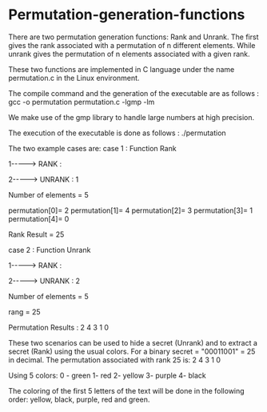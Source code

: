 # Permutation-generation-functions
There are two permutation generation functions: Rank and Unrank. The first gives the rank associated with a permutation of n different elements. While unrank gives the permutation of n elements associated with a given rank.

These two functions are implemented in C language under the name permutation.c in the Linux environment.

The compile command and the generation of the executable are as follows : gcc -o permutation permutation.c -lgmp -lm

We make use of the gmp library to handle large numbers at high precision.

The execution of the executable is done as follows : ./permutation

The two example cases are:
case 1 : Function Rank

1-----> RANK : 

2-----> UNRANK : 1

Number of elements = 5

permutation[0]= 2
permutation[1]= 4
permutation[2]= 3
permutation[3]= 1
permutation[4]= 0

Rank Result = 25

case 2 : Function Unrank

1-----> RANK : 

2-----> UNRANK : 2

Number of elements = 5

rang = 25

Permutation Results : 2  4  3  1  0 

These two scenarios can be used to hide a secret (Unrank) and to extract a secret (Rank) using the usual colors.
‭For a binary secret = "00011001"‬ = 25 in decimal. The permutation associated with rank 25 is: 2  4  3  1  0 

Using 5 colors:
0 - green
1- red
2- yellow
3- purple
4- black

The coloring of the first 5 letters of the text will be done in the following order: yellow, black, purple, red and green.
